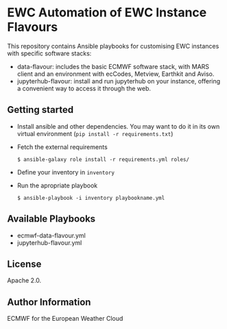 EWC Automation of EWC Instance Flavours
=======================================

This repository contains Ansible playbooks for customising EWC instances with specific software stacks:

- data-flavour: includes the basic ECMWF software stack, with MARS client and an environment with ecCodes, Metview, Earthkit and Aviso.
- jupyterhub-flavour: install and run jupyterhub on your instance, offering a convenient way to access it through the web.

Getting started
---------------

* Install ansible and other dependencies. You may want to do it in its own virtual environment (`pip install -r requirements.txt`)
* Fetch the external requirements
  ```
  $ ansible-galaxy role install -r requirements.yml roles/
  ```

* Define your inventory in `inventory`
* Run the apropriate playbook 

  ```
  $ ansible-playbook -i inventory playbookname.yml
  ```

Available Playbooks
-------------------
- ecmwf-data-flavour.yml
- jupyterhub-flavour.yml

License
-------
Apache 2.0.

Author Information
------------------
ECMWF for the European Weather Cloud
